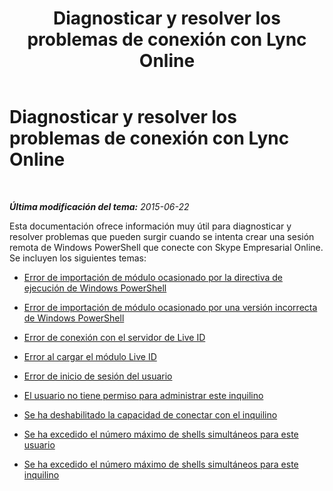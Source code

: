 ﻿---
title: Diagnosticar y resolver los problemas de conexión con Lync Online
TOCTitle: Diagnosticar y resolver los problemas de conexión con Lync Online
ms:assetid: ff0693bb-c829-45be-92c7-cdc652de993d
ms:mtpsurl: https://technet.microsoft.com/es-es/library/Dn362860(v=OCS.15)
ms:contentKeyID: 56271376
ms.date: 06/02/2017
mtps_version: v=OCS.15
ms.translationtype: HT
---

# Diagnosticar y resolver los problemas de conexión con Lync Online

 

_**Última modificación del tema:** 2015-06-22_

Esta documentación ofrece información muy útil para diagnosticar y resolver problemas que pueden surgir cuando se intenta crear una sesión remota de Windows PowerShell que conecte con Skype Empresarial Online. Se incluyen los siguientes temas:

  - [Error de importación de módulo ocasionado por la directiva de ejecución de Windows PowerShell](import-module-error-in-skype-for-business-online-caused-by-windows-powershell-execution-policy.md)

  - [Error de importación de módulo ocasionado por una versión incorrecta de Windows PowerShell](import-module-error-in-skype-for-business-online-caused-by-incorrect-version-of-windows-powershell.md)

  - [Error de conexión con el servidor de Live ID](skype-for-business-online-failed-to-connect-to-live-id-server.md)

  - [Error al cargar el módulo Live ID](skype-for-business-online-failed-to-load-live-id-module.md)

  - [Error de inicio de sesión del usuario](logon-failed-for-the-user-in-skype-for-business-online.md)

  - [El usuario no tiene permiso para administrar este inquilino](the-user-does-not-have-permission-to-manage-this-tenant-in-skype-for-business-online.md)

  - [Se ha deshabilitado la capacidad de conectar con el inquilino](ability-to-connect-to-tenant-has-been-disabled-in-skype-for-business-online.md)

  - [Se ha excedido el número máximo de shells simultáneos para este usuario](the-maximum-number-of-concurrent-shells-for-this-user-in-skype-for-business-online-has-been-exceeded.md)

  - [Se ha excedido el número máximo de shells simultáneos para este inquilino](the-maximum-number-of-concurrent-shells-for-this-tenant-in-skype-for-business-online-has-been-exceeded.md)

